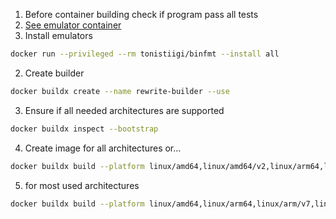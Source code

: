1. Before container building check if program pass all tests
2. [See emulator container](https://github.com/tonistiigi/binfmt#installing-emulators)
3. Install emulators

```bash
docker run --privileged --rm tonistiigi/binfmt --install all
```

2. Create builder

```bash
docker buildx create --name rewrite-builder --use
```

3. Ensure if all needed architectures are supported

```bash
docker buildx inspect --bootstrap
```

4. Create image for all architectures or...

```bash
docker buildx build --platform linux/amd64,linux/amd64/v2,linux/arm64,linux/ppc64le,linux/s390x,linux/386,linux/arm/v7,linux/arm/v6,linux/arm/v8 -t koszalix:rewrite-helper . --push
```

5. for most used architectures

```bash
docker buildx build --platform linux/amd64,linux/arm64,linux/arm/v7,linux/arm/v8 -t koszalix/rewrite-helper:latest --push .
```